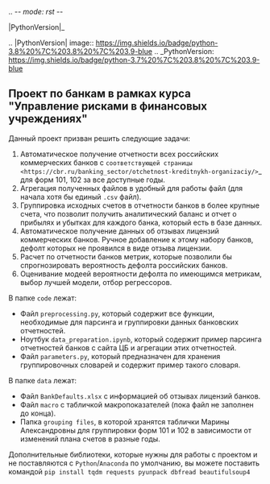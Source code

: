 .. -*- mode: rst -*-

|PythonVersion|_ 

.. |PythonVersion| image:: https://img.shields.io/badge/python-3.8%20%7C%203.8%20%7C%203.9-blue
.. _PythonVersion: https://img.shields.io/badge/python-3.7%20%7C%203.8%20%7C%203.9-blue

Проект по банкам в рамках курса "Управление рисками в финансовых учреждениях"
-----------------------------------------------------------------------------------

Данный проект призван решить следующие задачи:

1. Автоматическое получение отчетности всех российских коммерческих банков с `соответствующей страницы <https://cbr.ru/banking_sector/otchetnost-kreditnykh-organizaciy/>`_ для форм 101, 102 за все доступные годы.
2. Агрегация полученных файлов в удобный для работы файл (для начала хотя бы единый `.csv` файл).
3. Группировка исходных счетов в отчетности банков в более крупные счета, что позволит получить аналитический баланс и отчет о прибылях и убытках для каждого банка, который есть в базе данных.
4. Автоматическое получение данных об отзывах лицензий коммерческих банков. Ручное добавление к этому набору банков, дефолт которых не проявился в виде отзыва лицензии.
5. Расчет по отчетности банков метрик, которые позволили бы спрогнозировать вероятность дефолта российских банков.
6. Оценивание модеей вероятности дефолта по имеющимся метрикам, выбор лучшей модели, отбор регрессоров.

В папке ``code`` лежат:

- Файл ``preprocessing.py``, который содержит все функции, необходимые для парсинга и группировки данных банковских отчетностей.
- Ноутбук ``data_preparation.ipynb``, который содержит пример парсинга отчетностей банков с сайта ЦБ и агрегации этих отчетностей.
- Файл `parameters.py`, который предназначен для хранения группировочных словарей и содержит пример такого словаря.

В папке ``data`` лежат:

- Файл ``BankDefaults.xlsx`` с информацией об отзывах лицензий банков.
- Файл ``macro`` с табличкой макропоказателей (пока файл не заполнен до конца).
- Папка ``grouping files``, в которой хранятся таблички Марины Александровны для группировки форм 101 и 102 в зависимости от изменений плана счетов в разные годы.

Дополнительные библиотеки, которые нужны для работы с проектом и не поставляются с ``Python``/``Anaconda`` по умолчанию, вы можете поставить командой 
``pip install tqdm requests pyunpack dbfread beautifulsoup4``

